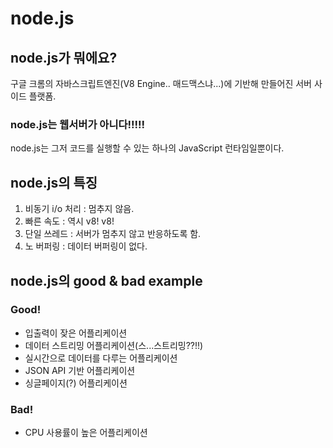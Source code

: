 # node.js

## node.js가 뭐에요?

 구글 크롬의 자바스크립트엔진(V8 Engine.. 매드맥스냐...)에 기반해 만들어진 서버 사이드 플랫폼.

### node.js는 웹서버가 아니다!!!!!
 
 node.js는 그저 코드를 실행할 수 있는 하나의 JavaScript 런타임일뿐이다.

## node.js의 특징

  1. 비동기 i/o 처리 : 멈추지 않음.
  2. 빠른 속도 : 역시 v8! v8!
  3. 단일 쓰레드 : 서버가 멈추지 않고 반응하도록 함.
  4. 노 버퍼링 : 데이터 버퍼링이 없다.

## node.js의 good & bad example

### Good!

  - 입출력이 잦은 어플리케이션
  - 데이터 스트리밍 어플리케이션(스...스트리밍??!!)
  - 실시간으로 데이터를 다루는 어플리케이션
  - JSON API 기반 어플리케이션
  - 싱글페이지(?) 어플리케이션

### Bad!    

  - CPU 사용률이 높은 어플리케이션
